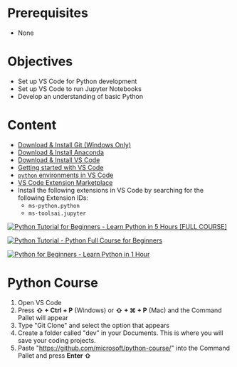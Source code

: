 # Prerequisites
- None

# Objectives
- Set up VS Code for Python development
- Set up VS Code to run Jupyter Notebooks
- Develop an understanding of basic Python

# Content
* [Download & Install Git (Windows Only)](https://git-scm.com/download/win)
* [Download & Install Anaconda](https://docs.anaconda.com/free/anaconda/install/index.html)
* [Download & Install VS Code](https://code.visualstudio.com/download)
* [Getting started with VS Code](https://code.visualstudio.com/docs/introvideos/basics)
* [`python` environments in VS Code](https://code.visualstudio.com/docs/python/environments)
* [VS Code Extension Marketplace](https://code.visualstudio.com/docs/editor/extension-marketplace)
* Install the following extensions in VS Code by searching for the following Extension IDs:
	* `ms-python.python`
	* `ms-toolsai.jupyter`

[![Python Tutorial for Beginners - Learn Python in 5 Hours [FULL COURSE]](https://img.youtube.com/vi/h1sAzPojKMg/0.jpg)](https://www.youtube.com/watch?v=h1sAzPojKMg)

[![Python Tutorial - Python Full Course for Beginners](https://img.youtube.com/vi/DA6ZAHBPF1U/0.jpg)](https://www.youtube.com/watch?v=DA6ZAHBPF1U&t=23s)

[![Python for Beginners - Learn Python in 1 Hour](https://img.youtube.com/vi/QJo57-pmcuM/0.jpg)](https://www.youtube.com/watch?v=QJo57-pmcuM)

# Python Course

1. Open VS Code
2. Press **⇧ + Ctrl + P** (Windows) or **⇧ + ⌘ + P** (Mac) and the Command Pallet will appear
3. Type "Git Clone" and select the option that appears
4. Create a folder called "dev" in your Documents. This is where you will save your coding projects.
5. Paste "https://github.com/microsoft/python-course/" into the Command Pallet and press **Enter ⇧**
